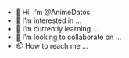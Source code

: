- 👋 Hi, I’m @AnimeDatos
- 👀 I’m interested in ...
- 🌱 I’m currently learning ...
- 💞️ I’m looking to collaborate on ...
- 📫 How to reach me ...

<!---
AnimeDatos/AnimeDatos is a ✨ special ✨ repository because its `README.md` (this file) appears on your GitHub profile.
You can click the Preview link to take a look at your changes.
--->
